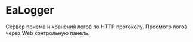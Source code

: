 # EaLogger

Сервер приема и хранения логов по HTTP протоколу. Просмотр логов через Web контрольную панель.
